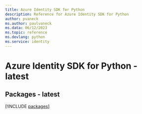 ```yaml
---
title: Azure Identity SDK for Python
description: Reference for Azure Identity SDK for Python
author: pvaneck
ms.author: paulvaneck
ms.data: 06/12/2023
ms.topic: reference
ms.devlang: python
ms.service: identity
---
```

# Azure Identity SDK for Python - latest
## Packages - latest
[!INCLUDE [packages](identity-index.md)]